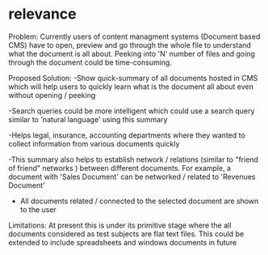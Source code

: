 # relevance
Problem: Currently users of content managment systems (Document based CMS) have to open, 
preview and go through the whole file to understand what the document is all about.
Peeking into 'N' number of files and going through the document could be time-consuming.

Proposed Solution:
-Show quick-summary of all documents hosted in CMS which will help users to quickly learn what 
is the document all about even without opening / peeking 

-Search queries could be more intelligent  which could use a search query similar to 'natural language' using this summary

-Helps legal, insurance, accounting departments where they wanted to collect information from various documents quickly

-This summary also helps to establish network / relations (similar to "friend of friend" networks ) between different documents. 
For example, a document with 'Sales Document' can be networked / related to 'Revenues Document'

- All documents related / connected to the selected document are shown to the user

Limitations:
At present this is under its primitive stage where the all documents considered as test subjects are flat text files.
This could be extended to include spreadsheets and windows documents in future
